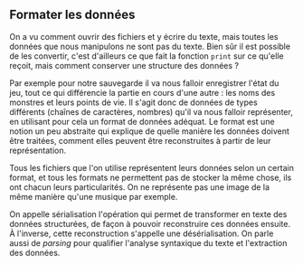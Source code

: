 ## Formater les données

On a vu comment ouvrir des fichiers et y écrire du texte, mais toutes les données que nous manipulons ne sont pas du texte.
Bien sûr il est possible de les convertir, c'est d'ailleurs ce que fait la fonction `print` sur ce qu'elle reçoit, mais comment conserver une structure des données ?

Par exemple pour notre sauvegarde il va nous falloir enregistrer l'état du jeu, tout ce qui différencie la partie en cours d'une autre : les noms des monstres et leurs points de vie.
Il s'agit donc de données de types différents (chaînes de caractères, nombres) qu'il va nous falloir représenter, en utilisant pour cela un format de données adéquat.
Le format est une notion un peu abstraite qui explique de quelle manière les données doivent être traitées, comment elles peuvent être reconstruites à partir de leur représentation.

Tous les fichiers que l'on utilise représentent leurs données selon un certain format, et tous les formats ne permettent pas de stocker la même chose, ils ont chacun leurs particularités.
On ne représente pas une image de la même manière qu'une musique par exemple.

On appelle sérialisation l'opération qui permet de transformer en texte des données structurées, de façon à pouvoir reconstruire ces données ensuite.
À l'inverse, cette reconstruction s'appelle une désérialisation. On parle aussi de _parsing_ pour qualifier l'analyse syntaxique du texte et l'extraction des données.
